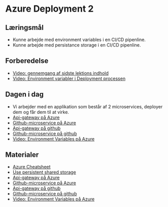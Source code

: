 # Azure Deployment 2


## Læringsmål
* Kunne arbejde med environment variables i en CI/CD pipenline. 
* Kunne arbejde med persistance storage i en CI/CD pipenline. 

## Forberedelse
* [Video: gennemgang af sidste lektions indhold](https://youtu.be/qpxVNXjHSFQ)
* [Video: Environment variabler i Deployment processen]()

## Dagen i dag
* Vi arbejder med en applikation som består af 2 microservices, deployer dem og får dem til at virke. 
* [Api-gateway på Azure](https://api-gateway-xx-bfb3bkgfcmhnaph3.northeurope-01.azurewebsites.net/)
* [Github-microservice på Azure](https://github-microservice-gygahdabdwbjbbhj.northeurope-01.azurewebsites.net/)
* [Api-gateway på github](https://github.com/ITAKEA/api_gateway)
* [Github-microservice på github](https://github.com/ITAKEA/github_microservice)
* [Video: Environment Variables på Azure](https://youtu.be/qfCg66mNpHc)

## Materialer
* [Azure Cheatsheet](materialer/azure_cheatsheet.md)
* [Use persistent shared storage](https://learn.microsoft.com/en-us/azure/app-service/configure-custom-container?pivots=container-linux&tabs=debian#use-persistent-shared-storage)
* [Api-gateway på Azure](https://api-gateway-xx-bfb3bkgfcmhnaph3.northeurope-01.azurewebsites.net/)
* [Github-microservice på Azure](https://github-microservice-gygahdabdwbjbbhj.northeurope-01.azurewebsites.net/)
* [Api-gateway på github](https://github.com/ITAKEA/api_gateway)
* [Github-microservice på github](https://github.com/ITAKEA/github_microservice)
* [Video: Environment Variables på Azure](https://youtu.be/qfCg66mNpHc)